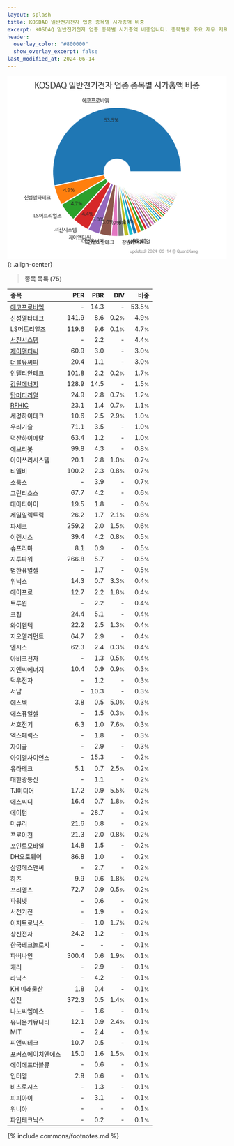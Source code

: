 ```yaml
---
layout: splash
title: KOSDAQ 일반전기전자 업종 종목별 시가총액 비중
excerpt: KOSDAQ 일반전기전자 업종 종목별 시가총액 비중입니다. 종목별로 주요 재무 지표를 함께 표시합니다.
header:
  overlay_color: "#800000"
  show_overlay_excerpt: false
last_modified_at: 2024-06-14
---
```



![KOSDAQ 일반전기전자 업종 종목별 시가총액 비중](/stats/sector/images/kosdaq_업종_일반전기전자_종목.png){: .align-center}


> **종목 목록 (75)**<a id="list"></a>

| **종목** | **PER** | **PBR** | **DIV** | **비중** |
| :------- | ------: | ------: | ------: | -------: |
| [에코프로비엠](/247540/) | - | 14.3 | - | 53.5<small>%</small> |
| 신성델타테크 | 141.9 | 8.6 | 0.2<small>%</small> | 4.9<small>%</small> |
| LS머트리얼즈 | 119.6 | 9.6 | 0.1<small>%</small> | 4.7<small>%</small> |
| [서진시스템](/178320/) | - | 2.2 | - | 4.4<small>%</small> |
| [제이앤티씨](/204270/) | 60.9 | 3.0 | - | 3.0<small>%</small> |
| [더블유씨피](/393890/) | 20.4 | 1.1 | - | 3.0<small>%</small> |
| [인텔리안테크](/189300/) | 101.8 | 2.2 | 0.2<small>%</small> | 1.7<small>%</small> |
| [강원에너지](/114190/) | 128.9 | 14.5 | - | 1.5<small>%</small> |
| [탑머티리얼](/360070/) | 24.9 | 2.8 | 0.7<small>%</small> | 1.2<small>%</small> |
| [RFHIC](/218410/) | 23.1 | 1.4 | 0.7<small>%</small> | 1.1<small>%</small> |
| 세경하이테크 | 10.6 | 2.5 | 2.9<small>%</small> | 1.0<small>%</small> |
| 우리기술 | 71.1 | 3.5 | - | 1.0<small>%</small> |
| 덕산하이메탈 | 63.4 | 1.2 | - | 1.0<small>%</small> |
| 에브리봇 | 99.8 | 4.3 | - | 0.8<small>%</small> |
| 아이쓰리시스템 | 20.1 | 2.8 | 1.0<small>%</small> | 0.7<small>%</small> |
| 티엘비 | 100.2 | 2.3 | 0.8<small>%</small> | 0.7<small>%</small> |
| 소룩스 | - | 3.9 | - | 0.7<small>%</small> |
| 그린리소스 | 67.7 | 4.2 | - | 0.6<small>%</small> |
| 대아티아이 | 19.5 | 1.8 | - | 0.6<small>%</small> |
| 제일일렉트릭 | 26.2 | 1.7 | 2.1<small>%</small> | 0.6<small>%</small> |
| 파세코 | 259.2 | 2.0 | 1.5<small>%</small> | 0.6<small>%</small> |
| 이랜시스 | 39.4 | 4.2 | 0.8<small>%</small> | 0.5<small>%</small> |
| 슈프리마 | 8.1 | 0.9 | - | 0.5<small>%</small> |
| 지투파워 | 266.8 | 5.7 | - | 0.5<small>%</small> |
| 범한퓨얼셀 | - | 1.7 | - | 0.5<small>%</small> |
| 위닉스 | 14.3 | 0.7 | 3.3<small>%</small> | 0.4<small>%</small> |
| 에이프로 | 12.7 | 2.2 | 1.8<small>%</small> | 0.4<small>%</small> |
| 트루윈 | - | 2.2 | - | 0.4<small>%</small> |
| 코칩 | 24.4 | 5.1 | - | 0.4<small>%</small> |
| 와이엠텍 | 22.2 | 2.5 | 1.3<small>%</small> | 0.4<small>%</small> |
| 지오엘리먼트 | 64.7 | 2.9 | - | 0.4<small>%</small> |
| 엔시스 | 62.3 | 2.4 | 0.3<small>%</small> | 0.4<small>%</small> |
| 아비코전자 | - | 1.3 | 0.5<small>%</small> | 0.4<small>%</small> |
| 지엔씨에너지 | 10.4 | 0.9 | 0.9<small>%</small> | 0.3<small>%</small> |
| 덕우전자 | - | 1.2 | - | 0.3<small>%</small> |
| 서남 | - | 10.3 | - | 0.3<small>%</small> |
| 에스텍 | 3.8 | 0.5 | 5.0<small>%</small> | 0.3<small>%</small> |
| 에스퓨얼셀 | - | 1.5 | 0.3<small>%</small> | 0.3<small>%</small> |
| 서호전기 | 6.3 | 1.0 | 7.6<small>%</small> | 0.3<small>%</small> |
| 엑스페릭스 | - | 1.8 | - | 0.3<small>%</small> |
| 자이글 | - | 2.9 | - | 0.3<small>%</small> |
| 아이엘사이언스 | - | 15.3 | - | 0.2<small>%</small> |
| 유라테크 | 5.1 | 0.7 | 2.5<small>%</small> | 0.2<small>%</small> |
| 대한광통신 | - | 1.1 | - | 0.2<small>%</small> |
| TJ미디어 | 17.2 | 0.9 | 5.5<small>%</small> | 0.2<small>%</small> |
| 에스씨디 | 16.4 | 0.7 | 1.8<small>%</small> | 0.2<small>%</small> |
| 에이텀 | - | 28.7 | - | 0.2<small>%</small> |
| 머큐리 | 21.6 | 0.8 | - | 0.2<small>%</small> |
| 프로이천 | 21.3 | 2.0 | 0.8<small>%</small> | 0.2<small>%</small> |
| 포인트모바일 | 14.8 | 1.5 | - | 0.2<small>%</small> |
| DH오토웨어 | 86.8 | 1.0 | - | 0.2<small>%</small> |
| 삼영에스앤씨 | - | 2.7 | - | 0.2<small>%</small> |
| 하츠 | 9.9 | 0.6 | 1.8<small>%</small> | 0.2<small>%</small> |
| 프리엠스 | 72.7 | 0.9 | 0.5<small>%</small> | 0.2<small>%</small> |
| 파워넷 | - | 0.6 | - | 0.2<small>%</small> |
| 서전기전 | - | 1.9 | - | 0.2<small>%</small> |
| 이지트로닉스 | - | 1.0 | 1.7<small>%</small> | 0.2<small>%</small> |
| 상신전자 | 24.2 | 1.2 | - | 0.1<small>%</small> |
| 한국테크놀로지 | - | - | - | 0.1<small>%</small> |
| 파버나인 | 300.4 | 0.6 | 1.9<small>%</small> | 0.1<small>%</small> |
| 캐리 | - | 2.9 | - | 0.1<small>%</small> |
| 라닉스 | - | 4.2 | - | 0.1<small>%</small> |
| KH 미래물산 | 1.8 | 0.4 | - | 0.1<small>%</small> |
| 삼진 | 372.3 | 0.5 | 1.4<small>%</small> | 0.1<small>%</small> |
| 나노씨엠에스 | - | 1.6 | - | 0.1<small>%</small> |
| 유니온커뮤니티 | 12.1 | 0.9 | 2.4<small>%</small> | 0.1<small>%</small> |
| MIT | - | 2.4 | - | 0.1<small>%</small> |
| 피앤씨테크 | 10.7 | 0.5 | - | 0.1<small>%</small> |
| 포커스에이치엔에스 | 15.0 | 1.6 | 1.5<small>%</small> | 0.1<small>%</small> |
| 에이에프더블류 | - | 0.6 | - | 0.1<small>%</small> |
| 인터엠 | 2.9 | 0.6 | - | 0.1<small>%</small> |
| 비츠로시스 | - | 1.3 | - | 0.1<small>%</small> |
| 피피아이 | - | 3.1 | - | 0.1<small>%</small> |
| 위니아 | - | - | - | 0.1<small>%</small> |
| 파인테크닉스 | - | 0.2 | - | 0.1<small>%</small> |

{% include commons/footnotes.md %}